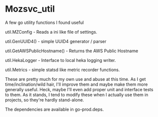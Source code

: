 Mozsvc_util
===========

A few go utility functions I found useful

util.MZConfig - Reads a ini like file of settings.

util.GenUUID4() - simple UUID4 generator / parser

util.GetAWSPublicHostname() - Returns the AWS Public Hostname

util.HekaLogger - Interface to local heka logging writer.

util.Metrics - simple statsd like metric recorder functions.

These are pretty much for my own use and abuse at this time.
As I get time/inclination/wild hair, I'll improve them and maybe make
them more generally useful. Heck, maybe I'll even add proper unit and
interface tests to them. As it stands, I tend to modify these when I
actually use them in projects, so they're hardly stand-alone.

The dependencies are available in go-prod.deps.
